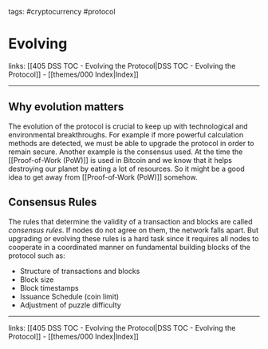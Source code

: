 tags: #cryptocurrency #protocol

# Evolving

links: [[405 DSS TOC - Evolving the Protocol|DSS TOC - Evolving the Protocol]] - [[themes/000 Index|Index]]

---

## Why evolution matters

The evolution of the protocol is crucial to keep up with technological and environmental breakthroughs. For example if more powerful calculation methods are detected, we must be able to upgrade the protocol in order to remain secure. Another example is the consensus used. At the time the [[Proof-of-Work (PoW)]] is used in Bitcoin and we know that it helps destroying our planet by eating a lot of resources. So it might be a good idea to get away from [[Proof-of-Work (PoW)]] somehow.

## Consensus Rules

The rules that determine the validity of a transaction and blocks are called *consensus rules*. If nodes do not agree on them, the network falls apart. But upgrading or evolving these rules is a hard task since it requires all nodes to cooperate in a coordinated manner on fundamental building blocks of the protocol such as:

- Structure of transactions and blocks
- Block size
- Block timestamps
- Issuance Schedule (coin limit)
- Adjustment of puzzle difficulty

---
links: [[405 DSS TOC - Evolving the Protocol|DSS TOC - Evolving the Protocol]] - [[themes/000 Index|Index]]